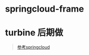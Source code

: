 # springcloud-frame

# turbine 后期做

> [参考springcloud](http://www.cnblogs.com/ityouknow/category/994104.html)